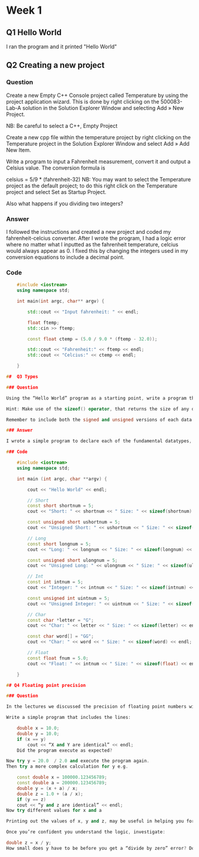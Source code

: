 # Week 1

## Q1 Hello World

I ran the program and it printed "Hello World"

## Q2 Creating a new project

### Question

Create a new Empty C++ Console project called Temperature by using the project application wizard. This is done by right clicking on the 500083-Lab-A solution in the Solution Explorer Window and selecting Add » New Project.

NB: Be careful to select a C++, Empty Project

Create a new cpp file within the temperature project by right clicking on the Temperature project in the Solution Explorer Window and select Add » Add New Item.

Write a program to input a Fahrenheit measurement, convert it and output a Celsius value. The conversion formula is

celsius = 5/9 * (fahrenheit-32)
NB: You may want to select the Temperature project as the default project; to do this right click on the Temperature project and select Set as Startup Project.

Also what happens if you dividing two integers?

### Answer

I followed the instructions and created a new project and coded my fahrenheit-celcius converter. After I wrote the program, I had a logic error where no matter what I inputted as the fahrenheit temperature, celcius would always appear as 0. I fixed this by changing the integers used in my conversion equations to include a decimal point.

### Code
```cpp
	#include <iostream>
	using namespace std;

	int main(int argc, char** argv) {

		std::cout << "Input fahrenheit: " << endl;

		float ftemp;
		std::cin >> ftemp;

		const float ctemp = (5.0 / 9.0 * (ftemp - 32.0));

		std::cout << "Fahrenheit:" << ftemp << endl;
		std::cout << "Celcius:" << ctemp << endl;

	}

##  Q3 Types

### Question

Using the “Hello World” program as a starting point, write a program that prints out the size in bytes of each of the fundamental data types in C++.

Hint: Make use of the sizeof() operator, that returns the size of any data type.

Remember to include both the signed and unsigned versions of each data type.

### Answer

I wrote a simple program to declare each of the fundamental datatypes, both signed and unsigned, and printed out the size of them all in memory.

### Code

	#include <iostream>
	using namespace std;

	int main (int argc, char **argv) {

		cout << "Hello World" << endl;

		// Short
		const short shortnum = 5;
		cout << "Short: " << shortnum << " Size: " << sizeof(shortnum) << endl;

		const unsigned short ushortnum = 5;
		cout << "Unsigned Short: " << ushortnum << " Size: " << sizeof(ushortnum) << endl;

		// Long
		const short longnum = 5;
		cout << "Long: " << longnum << " Size: " << sizeof(longnum) << endl;

		const unsigned short ulongnum = 5;
		cout << "Unsigned Long: " << ulongnum << " Size: " << sizeof(ulongnum) << endl;

		// Int
		const int intnum = 5;
		cout << "Integer: " << intnum << " Size: " << sizeof(intnum) << endl;

		const unsigned int uintnum = 5;
		cout << "Unsigned Integer: " << uintnum << " Size: " << sizeof(uintnum) << endl;

		// Char
		const char *letter = "G";
		cout << "Char: " << letter << " Size: " << sizeof(letter) << endl;

		const char word[] = "GG";
		cout << "Char: " << word << " Size: " << sizeof(word) << endl;

		// Float
		const float fnum = 5.0;
		cout << "Float: " << intnum << " Size: " << sizeof(float) << endl;

	}

## Q4 Floating point precision

### Question

In the lectures we discussed the precision of floating point numbers within C++, and how due to this precision the equality operator was unreliable.

Write a simple program that includes the lines:

	double x = 10.0;
	double y = 10.0;
	if (x == y)
		cout << “X and Y are identical” << endl;
	Did the program execute as expected?

Now try y = 20.0  / 2.0 and execute the program again.
Then try a more complex calculation for y e.g.

	const double x = 100000.123456789;
	const double a = 200000.123456789;
	double y = (x + a) / x;
	double z = 1.0 + (a / x);
	if (y == z) 
	cout << “y and z are identical” << endl;
Now try different values for x and a

Printing out the values of x, y and z, may be useful in helping you form an opinion of what is happening.

Once you’re confident you understand the logic, investigate:

double z = x / y;
How small does y have to be before you get a “divide by zero” error? Does the value of x affect the result?


